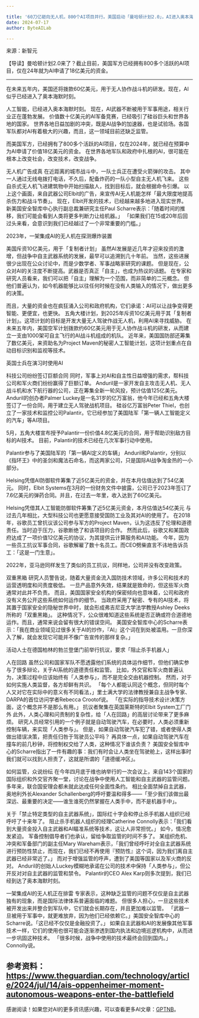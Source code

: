 ```yaml
---

title: '60刀亿砸向无人机，800个AI项目并行。美国启动「曼哈顿计划2.0」，AI进入奥本海默时刻？'
date: 2024-07-17
author: ByteAILab

---
```


来源：新智元

【导读】曼哈顿计划2.0来了？截止目前，美国军方已经拥有800多个活跃的AI项目，仅在24年就为AI申请了18亿美元的资金。

---
在未来五年内，美国还将拨款60亿美元，用于无人协作战斗机的研发。现在，AI似乎已经进入了奥本海默时刻。

人工智能，已经进入奥本海默时刻。
现在，AI武器不断被用于军事用途，相关行业正在蓬勃发展。
价值数十亿美元的AI军备竞赛，已经吸引了硅谷巨头和世界各地的国家。
世界各地日益加剧的冲突，既是AI战争的加速器，也是试验场。各国军队都对AI有着极大的兴趣，而且，这一领域目前还缺乏监管。

而美国军方，已经拥有了800多个活跃的AI项目，仅在2024年，就已经在预算中为AI申请了价值18亿美元的资金。
在世界各地军队和政府中扎根的AI，很可能在根本上改变社会，改变技术，改变战争。

无人机广告成真
在近距离的城市战斗中，一队士兵正在遭受火箭弹的攻击。
其中一人通过无线电拨打电话，不久后，配备炸药的一队小型自主无人机飞来。
这些自杀式无人机飞进建筑物中开始扫描敌人，找到目标后，就会根据命令引爆。
以上这个画面，来自武器公司Elbit的广告，来宣传AI无人机能怎样「最大限度地提高杀伤力和战斗节奏」。
现在，Elbit开发的技术，已经越来越多地进入现实世界。
新美国安全智库中心执行副总裁兼研究主任Paul Scharre表示：「随着时间的推移，我们可能会看到人类将更多判断力让给机器。」
「如果我们在15或20年后回过头来看，会意识到我们已经越过了一个非常重要的门槛。」

2023年，一架集成AI的无人机在探测爆炸装置

美国斥资10亿美元，用于「复制者计划」
虽然AI发展是近几年才迎来投资的激增，但战争中自主武器系统的发展，最早可以追溯到几十年前。
当然，这些进展很少出现在公众讨论中，而是少数学者、军事战略家研究的课题。
但是现在，公众对AI的关注度不断提高。武器是否真正「自主」，也成为热议的话题。
在专家和研究人员看来，我们可以把「自主」理解为一个范围，而非简单的二元概念。
但他们普遍认为，如今机器能够比以往任何时候在没有人类输入的情况下，做出更多的决策。

而且，大量的资金也在疯狂涌入公司和政府机构，它们承诺：AI可以让战争变得更智能、更便宜，也更快。
五角大楼计划，到2025年斥资10亿美元用于其「复制者计划」。这项计划的目标是开发大量无人驾驶作战无人机，利用AI来寻找威胁。
在未来五年内，美国空军计划拨款约60亿美元用于无人协作战斗机的研发，从而建立一支由1000架可自主飞行的AI战斗机组成的机队。
近年来，美国国防部还筹集了数亿美元，来资助名为Project Maven的秘密人工智能计划，这项计划重点在自动目标识别和监视等技术。

英国士兵在演习时使用AI

科技公司纷纷签订巨额合同
同时，军事上对AI和自主性日益增强的需求，帮科技公司和军火商们纷纷赢得了巨额订单。
Anduril是一家开发自主攻击无人机、无人战斗机和水下航行器的公司，正在筹集全新一轮风投，预计估值125亿美元。
Anduril的创办者Palmer Luckey是一名31岁的亿万富翁，他今年已经和五角大楼签订了一份合同，用于建立无人驾驶战机项目。
硅谷亿万富翁Peter Thiel，也创立了一家技术和监控公司Palantir。它已经参加了美国陆军「第一辆人工智能定义的汽车」等AI项目。

5月，五角大楼宣布授予Palantir一份价值4.8亿美元的合同，用于帮助识别敌方目标的AI技术。
目前，Palantir的技术已经在几次军事行动中使用。

Palantir参与了美国陆军的「第一辆AI定义的车辆」
Anduril和Palantir，分别以《指环王》中的圣剑和魔法石命名，而这两家公司，只是国际AI战争淘金热的一小部分。

Helsing凭借AI防御软件筹集了近5亿美元的资金，并在本月估值达到了54亿美元。
同时，Elbit Systems在3月的一份财务文件中披露，公司已于2023年签订了7.6亿美元的弹药合同。并且，在过去一年里，收入达到了60亿美元。

Helsing凭借其人工智能防御软件筹集了近5亿美元资金，本月估值达54亿美元
与过去几年相比，大型科技公司也更愿意接受国防工业及其对AI的使用了。
在2018年，谷歌员工曾抗议该公司参与军方的Project Maven，认为这违反了伦理和道德责任。当时迫于压力，谷歌断绝了和该项目的合作。
然而此后，谷歌又和某国政府达成了一项价值12亿美元的协议，为其提供云计算服务和AI功能。
今年，因为一些员工抗议军事合同，谷歌解雇了数十名员工。而CEO劈柴直言不讳地告诉员工：「这是一门生意」。

2022年，亚马逊同样发生了类似的员工抗议，同样地，公司并没有改变政策。

双重黑箱
研究人员警告说，随着大量资金流入国防技术领域，许多公司和技术的运营透明度和问责度极低。
一旦产品意外失效，结果就是致命的，但这些军火商通常对此并不负责。
而且，美国国家安全机构的保密倾向也意味着，公司和政府没有义务公开这些系统如何运作的细节。
当政府采用了秘密、专有的AI技术，将其置于国家安全的隐秘世界中时，就会形成弗吉尼亚大学法学教授Ashley Deeks所称的「双重黑箱」。
这种情况下，公众很难知道这些系统是否正确或符合道德地运作。而且，通常来说会留有很大的错误空间。
美国安全智库中心的Scharre表示：「我在商业领域见过很多关于AI的炒作，『AI』这个词在到处被滥用。一旦你深入了解，就会发现它可能并不像广告宣传的那样复杂。」

活动人士在德国柏林的勃兰登堡门前举行抗议，要求「阻止杀手机器人」

人在回路
虽然公司和国家军队不愿透露他们系统的具体运作细节，但他们确实参与了很多辩论，关于AI系统的道德责任和监管。
比如，外交官和军火商普遍认为，决策过程中应该始终有「人类参与」，而不是完全交由机器控制。
然而，对于如何实施人类监督，各方却鲜有共识。
「每个人都能认同这个概念，但同时每个人又对它在实际中的意义有不同看法，」里士满大学的法律教授兼自主战争专家、DARPA的首位访问学者Rebecca Crootof说。
「在实际的指导技术设计决策方面，这个概念并不是那么有用。」
抗议者聚集在英国莱斯特的Elbit System工厂门外
此外，人类心理和问责制的复杂性，给「人在回路」的高层讨论带来了更多麻烦。
研究人员经常引用的一个例子就是自动驾驶汽车，在必要时，人类必须重新控制车辆，来实现「人类参与」。
但是，如果自动驾驶汽车犯了错，或者使得人类做出错误决策，把责任归咎于驾驶员公平吗？
再具体一点，如果自动驾驶汽车在撞车的前几秒钟，将控制权交给了人类，这种情况下谁该负责？
美国安全智库中心的Scharre指出了一件有趣的事：我们有时会让人类坐在驾驶舱上，这样出事时我们就可以找到人担责了，这就是所谓的「道德缓冲区」。

如何监管，众说纷纭
在今年四月底于维也纳举行的一次会议上，来自143个国家的国际组织和外交官齐聚一堂，讨论在战争中使用人工智能和自主武器的监管问题。
多年来，联合国安理会都未就此达成任何全面性条约。
相比全面禁掉自主武器，奥地利外长Alexander Schallenberg的呼吁要温和得多——「至少我们该做出最深远、最重要的决定——谁生谁死仍然掌握在人类手中，而不是机器手中」。

关于「禁止特定类型的自主武器系统」，国际红十字会和停止杀手机器人组织已经呼吁了十来年了。
阻止杀手机器人组织的经理Catherine Connolly表示：「我们看到大量资金投入自主武器和AI瞄准系统等技术，这让人非常担忧。」
如今，情况愈发紧迫。
军备控制倡导者们也承认，留给争取监管的时间不多了。
某组织危机、冲突和军备部门的副主任Mary Wareham表示，「我们曾经呼吁对全自主武器系统进行预防性禁止，而现在，我们已经不再使用『预防性』这个词，因为我们离自主武器已经非常近了。」
而对于增强监管的呼声，遭到了美国等国家以及军火商的反对。
Anduril的创始人Luckey模糊地承诺在公司的技术中保持「人类参与」，但公开反对对自主武器的监管和禁令。
Palantir的CEO Alex Karp则多次提到，我们已经到达了奥本海默时刻。

一架集成AI的无人机正在排雷
专家表示，这种缺乏监管的问题不仅仅是自主武器独有的现象，而是国际法律体系普遍面临的难题。
但很多人担心，一旦这些技术被开发出来并整合到军队中，它们就会长期存在，并且更加难以监管。
「武器一旦被用于军事中，就更难放弃，因为他们已经依赖它。」美国安全智库中心的Scharre说。「这已经不仅仅是金融投资了。」
如果自主武器和AI的发展像其他军事技术一样，它们的使用也很可能会逐渐渗透到国内执法和边境巡逻机构中，从而进一步巩固这种技术。
「很多时候，战争中使用的技术最终会回到国内。」 Connolly说。

参考资料：
https://www.theguardian.com/technology/article/2024/jul/14/ais-oppenheimer-moment-autonomous-weapons-enter-the-battlefield
---
感谢阅读！如果您对AI的更多资讯感兴趣，可以查看更多AI文章：[GPTNB](https://gptnb.com)。